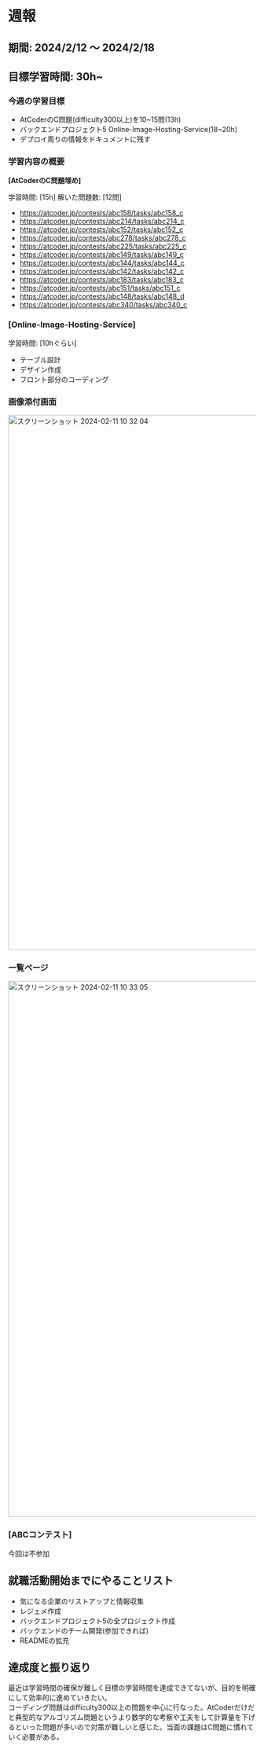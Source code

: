 # 週報

## 期間: 2024/2/12 ～ 2024/2/18

## 目標学習時間: 30h~

### 今週の学習目標
- AtCoderのC問題(difficulty300以上)を10~15問(13h)
- バックエンドプロジェクト5 Online-Image-Hosting-Service(18~20h)
- デプロイ周りの情報をドキュメントに残す
  
### 学習内容の概要
**[AtCoderのC問題埋め]**

学習時間: [15h]
解いた問題数: [12問]
- https://atcoder.jp/contests/abc158/tasks/abc158_c
- https://atcoder.jp/contests/abc214/tasks/abc214_c
- https://atcoder.jp/contests/abc152/tasks/abc152_c
- https://atcoder.jp/contests/abc278/tasks/abc278_c
- https://atcoder.jp/contests/abc225/tasks/abc225_c
- https://atcoder.jp/contests/abc149/tasks/abc149_c
- https://atcoder.jp/contests/abc144/tasks/abc144_c
- https://atcoder.jp/contests/abc142/tasks/abc142_c
- https://atcoder.jp/contests/abc183/tasks/abc183_c
- https://atcoder.jp/contests/abc151/tasks/abc151_c
- https://atcoder.jp/contests/abc148/tasks/abc148_d
- https://atcoder.jp/contests/abc340/tasks/abc340_c

### [Online-Image-Hosting-Service]

学習時間: [10hぐらい]
- テーブル設計
- デザイン作成
- フロント部分のコーディング

### 画像添付画面
<img width="1089" alt="スクリーンショット 2024-02-11 10 32 04" src="https://github.com/seiichikick0404/study-log/assets/69625901/e5d311fd-101e-4fcc-86f8-37caebd1d57d">


### 一覧ページ
<img width="1091" alt="スクリーンショット 2024-02-11 10 33 05" src="https://github.com/seiichikick0404/study-log/assets/69625901/1d0225f5-6ab1-482d-82ba-781307ca0910">


### [ABCコンテスト]
今回は不参加

## 就職活動開始までにやることリスト
- 気になる企業のリストアップと情報収集
- レジェメ作成
- バックエンドプロジェクト5の全プロジェクト作成
- バックエンドのチーム開発(参加できれば)
- READMEの拡充


## 達成度と振り返り
最近は学習時間の確保が難しく目標の学習時間を達成できてないが、目的を明確にして効率的に進めていきたい。</br>
コーディング問題はdifficulty300以上の問題を中心に行なった。AtCoderだけだと典型的なアルゴリズム問題というより数学的な考察や工夫をして計算量を下げるといった問題が多いので対策が難しいと感じた。当面の課題はC問題に慣れていく必要がある。</br>


